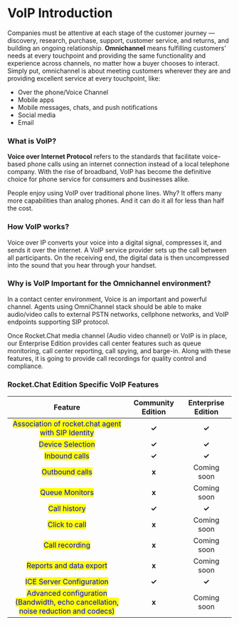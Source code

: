 # VoIP Introduction

Companies must be attentive at each stage of the customer journey — discovery, research, purchase, support, customer service, and returns, and building an ongoing relationship. **Omnichannel** means fulfilling customers’ needs at every touchpoint and providing the same functionality and experience across channels, no matter how a buyer chooses to interact. Simply put, omnichannel is about meeting customers wherever they are and providing excellent service at every touchpoint, like:

* Over the phone/Voice Channel
* Mobile apps
* Mobile messages, chats, and push notifications
* Social media
* Email

### **What is VoIP?**

**Voice over Internet Protocol** refers to the standards that facilitate voice-based phone calls using an internet connection instead of a local telephone company. With the rise of broadband, VoIP has become the definitive choice for phone service for consumers and businesses alike.

People enjoy using VoIP over traditional phone lines. Why? It offers many more capabilities than analog phones. And it can do it all for less than half the cost.

### How VoIP works?

Voice over IP converts your voice into a digital signal, compresses it, and sends it over the internet. A VoIP service provider sets up the call between all participants. On the receiving end, the digital data is then uncompressed into the sound that you hear through your handset.

### Why is VoIP Important for the Omnichannel environment?&#x20;

In a contact center environment, Voice is an important and powerful channel. Agents using OmniChannel stack should be able to make audio/video calls to external PSTN networks, cellphone networks, and VoIP endpoints supporting SIP protocol.

Once Rocket.Chat media channel (Audio video channel) or VoIP is in place, our Enterprise Edition provides call center features such as queue monitoring, call center reporting, call spying, and barge-in. Along with these features, it is going to provide call recordings for quality control and compliance.

### **Rocket.Chat Edition Specific VoIP Features**

|                                                       Feature                                                      | Community Edition | Enterprise Edition  |
| :----------------------------------------------------------------------------------------------------------------: | :---------------: | :-----------------: |
|                 <mark style="color:blue;">Association of rocket.chat agent with SIP Identity</mark>                |       **✓**       |        **✓**        |
|                                  <mark style="color:blue;">Device Selection</mark>                                 |       **✓**       |        **✓**        |
|                                   <mark style="color:blue;">Inbound calls</mark>                                   |       **✓**       |        **✓**        |
|                                   <mark style="color:blue;">Outbound calls</mark>                                  |       **x**       |     Coming soon     |
|                                   <mark style="color:blue;">Queue Monitors</mark>                                  |       **x**       |     Coming soon     |
|                                    <mark style="color:blue;">Call history</mark>                                   |       **✓**       |        **✓**        |
|                                   <mark style="color:blue;">Click to call</mark>                                   |       **x**       |     Coming soon     |
|                                   <mark style="color:blue;">Call recording</mark>                                  |       **x**       |     Coming soon     |
|                              <mark style="color:blue;">Reports and data export</mark>                              |       **x**       |     Coming soon     |
|                              <mark style="color:blue;">ICE Server Configuration</mark>                             |       **✓**       |        **✓**        |
| <mark style="color:blue;">Advanced configuration (Bandwidth, echo cancellation, noise reduction and codecs)</mark> |       **x**       |     Coming soon     |

